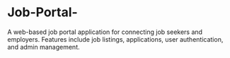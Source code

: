 # Job-Portal-
A web-based job portal application for connecting job seekers and employers. Features include job listings, applications, user authentication, and admin management.
